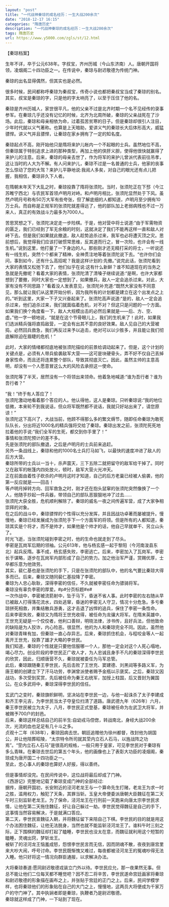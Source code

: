 ```yaml
---
layout: "post"
title: "一代战神秦琼的成名经历：一生大战200余次"
date: "2018-12-17 16:15"
categories: "隋唐历史"
description: "一代战神秦琼的成名经历：一生大战200余次"
tags: 隋唐历史
url: https://www.y5000.com/zgls/st/12.html
---
```






【秦琼档案】

生年不详，卒于公元638年。字叔宝，齐州历城（今山东济南）人。唐朝开国将领，凌烟阁二十四功臣之一。在传说中，秦琼与尉迟敬德为传统门神。

秦琼的出名显得偶然，但其实也是必然。

很多时候，民间都称呼秦琼为秦叔宝，传奇小说也都把秦叔宝当成了秦琼的别名。其实，叔宝是秦琼的字，只是他的字太响亮了，以至于压住了他的名。

秦琼是齐州历城人，家世很平凡，他的父亲不过是北齐时期一个名不见经传的录事参军。在秦琼几乎还没有记忆的时候，北齐为北周所破，秦琼的父亲战死在了沙场。此后，秦琼和母亲相依为命，过着孤苦贫寒的日子。但是秦琼却很引人注目，少年时代就以义气著称。也算是上天暗助，爱讲义气的秦琼长大后体形高大，威猛骠悍。讲义气并且骠悍，让秦琼在家乡拥有了一定的知名度。

秦琼起点不高，刚开始他只是隋将来护儿帐内一个不起眼的士兵。虽然地位不高，但秦琼属于特别追求上进的那种类型，再加上他的侠肝义胆，使得他很快就赢得了来护儿的注意。后来，秦琼的母亲去世了，作为将军的来护儿曾派代表前往吊孝，这让当时的人大为不解。有人问来护儿，秦琼不过是一名普通的士兵，他家的丧事怎么惊动了您的大驾？来护儿平静地说:我阅人多矣，对自己的眼光还有点儿把握，我相信，秦琼非久下人者。

在隋朝末年天下大乱之时，秦琼投靠了隋将张须陀。当时，张须陀正在下邳（今江苏睢宁西北）与农民军首领卢明月对峙。和卢明月相比，张须陀显然处于下风。虽然卢明月号称有50万大军有些夸张，但了解底细的人都知道，卢明月至少拥有10万士兵。而自称是正规军的张须陀就差得远了，他的部队加上老弱病残也不过一万来人，真正的有效战斗力最多为7000人。

苦思冥想之下，张须陀决定走一步险棋。于是，他对营中将士说道:“由于军需物资的匮乏，我们已经到了军无余粮的时刻，这就决定了我们不能再这样一直和敌人对峙下去。但是我们如果就此撤退，敌人趁势追杀过来，我军也必将遭灭顶之灾。思前想后，我觉得我们应该打破惯常思维，反其道而行之，冒一次险，也许会有一线生机。”说到这里，他打量了一下身边的人。那些刚才还无精打采的将士，一听说还有一线生机，突然个个都来了精神，全神贯注地等着张须陀说下去。“也许你们会问，事到如今，还有什么高招呢？我是这样计划的:先撤。”说完此话，张须陀看到大家的表情又松弛下去了，他们似乎在说:这有什么新鲜？谁不知道现在的当务之急就是先撤呢？看着大家的表情，张须陀清了清嗓子继续说道:“是啊，也许大家都想到了要撤，同时大家也一定想到了，如果撤兵，敌人一定会追杀过来。对此，大家有没有不同思路？”看着没人发表意见，张须陀补充道:“既然大家没有不同意见，那么就让我们从这里开始分析，因为我所有的计划都是建立在这个出发点之上的。”听到这里，大家一下子又兴奋起来了。张须陀高声说道:“是的，敌人一定会追杀过来，他们追杀过来，我们就面临着危机，对不对？但这只是问题的一个方面。如果我们换个角度看一下，敌人大规模出击的必然后果就是——后、方、空、虚。”他一字一顿地说，“就是在这个节骨眼儿上，我们的生机来了！此时，如果我们选派精兵强将直捣敌营，一定会有出其不意的良好效果。敌人见自己的大营被捣，必然回兵救急，我们再反过来予以追击，绝对可以以少胜多，并且能让我们彻底解除迫在眉睫的危机！”

此时，大家的情绪都彻底地被张须陀描绘的前景给调动起来了。但是，这个计划的关键点是，必须有人带兵偷袭敌军大营——这可是块硬骨头，弄不好不仅自己丢掉身家性命，而且还将连累整个部队，导致其彻底灭亡。因此，虽然主帅的主意高明，却没有一个人愿意冒这么大的风险去承担这一使命。

张须陀等了半天，居然没有一个将领出来领命。他着急地喊道:“谁为吾行者？谁为吾行者？”

“我！”终于有人答应了！  
张须陀激动地看着那个答应的人。他认得他，这人是秦琼。只听秦琼说:“我的地位低微，本来轮不到我说话，但众将军既然都不说话，我就只好站出来了，请您原谅！”  
张须陀这下高兴了，大战当前，他顾不得那么多的繁文缛节，随即任命秦琼为敢死队队长，分出将近1000名的精兵强将交给了秦琼。秦琼出发之前，张须陀死死地拉着他的手说:“我们全军的生死，都交到你手里了！”  
事情和张须陀预计的差不多。  
先是张须陀的部队撤退，之后是卢明月的士兵前来追赶。  
另外一条战线上，秦琼和他的1000名士兵打马如飞，以最快的速度冲进了敌人的后方大营。  
秦琼所带的士兵以一当十，杀声震天，三下五除二就把留守的敌军给干掉了。同时又在敌军的帐篷内四处放火，顿时，敌军大营火光冲天。  
正在前面由着性子砍杀的卢明月这时才知道，自己的后方老巢已经被人偷袭，他的第一反应就是——回击！  
等卢明月掉转方向、回军救急之时，刚才还在抱头鼠窜的张须陀突然像换了一个人，他随手抄起一件兵器，带领自己的部队恶狠狠地冲了过去……  
张须陀大获全胜，危机顺利解除了。秦琼的威名一夜之间传遍军营，成了大家争相崇拜的对象。  
在之后的战斗中，秦琼骠悍的个性得以充分发挥，并且因战功卓著而屡被提升。慢慢地，秦琼已经发展成为张须陀手下一个方面军的将领。但是所有的人都知道，秦琼其实是个将才，而不是帅才，如果他是个帅才的话，他自己早就单干、另立山头了。  
时光飞逝，当张须陀碰到李密之时，他的生命也就走到了尽头。  
李密是瓦岗军后期的领袖。公元613年，他与杨玄感一起于黎阳（今河南浚县东北）起兵反隋。事不成，杨玄感失败，李密逃亡。后来，李密加入了瓦岗军。李密长于谋略，逐步在瓦岗军内部形成了自己的势力。加之他治军严谨，赏赐优厚，士卒都乐意为他效劳。  
其实，裴仁基也是张须陀的手下，只是在张须陀的部队中，他的名气要比秦琼大得多而已。后来，秦琼又随同裴仁基投降了李密。  
秦琼为人忠心耿耿，深得李密的信任，不久就被李密任命为骠骑将军。  
秦琼没有辜负李密的厚爱。#p#分页标题#e#  
一次作战中，李密被流箭射中，坠于马下，昏迷不省人事。此时李密的左右随从早已被敌人打得落花流水，四处逃窜，昏迷的李密无人守卫，情况十分危急。多亏秦琼拼死相救，并集结散兵游勇，这才击退了凶悍的追兵，保住了李密一条性命。  
后来李密失败，秦琼又为隋将王世充收得，被任命为龙骧大将军。在隋末英雄中，王世充无疑是一个佼佼者，他利口善辩，明晓法律，涉书传，且好兵法，但他致命的缺陷是为人狡诈，内心险恶。很显然，他的为人和秦琼完全不同。因此，虽然他对秦琼青睐有加，但秦琼一直心存异志。后来，秦琼抓住机会，与程咬金等人一起离开王世充，投靠了雄才大略的李世民。  
我们知道，秦琼的个性就是只要他信服哪一个人，那他一定会对这个人死心塌地，竭心尽力。创业阶段的李世民正广收人才，为人忠诚且身手不凡的秦琼深得李世民的欣赏，因此，归顺唐营不久，秦琼就被委任为马军总管。  
此后，秦琼跟随秦王李世民，先后击败了王世充、窦建德、刘黑闼等多路义军，为唐王朝的创建立下了汗马功劳，李渊曾派使者赐予金瓶以示褒奖。之后，秦琼又因战功，多次受到奖赏，先后被任命为秦王右统军，加授上柱国，后又晋封为翼国公。在众多武将中，秦琼深得李世民的信任。

玄武门之变时，秦琼旗帜鲜明，坚决站在李世民一边，与他一起诛杀了太子李建成和齐王李元吉，为李世民当太子夺皇位扫清了道路。唐武德九年（626年）六月，秦王李世民被立为太子，八月，李世民正式登基，秦琼被任命为左武卫大将军，并被赐予700户的封邑。  
后来，秦琼这样总结自己的前半生:自幼戎马倥偬，转战南北，身经大战200余次，光流的血也足足有几十斗之多。  
贞观十二年（638年），秦琼因病去世。朝廷追赠他为徐州都督，改封他为胡国公，并让他陪葬昭陵，“太宗特令所司就其茔内立石人石马，以旌战阵之功焉”。“茔内立石人石马”是很高的规格，一般只用于皇家，可见李世民对于秦琼有多么青睐。在秦琼去世后的第五个年头，他的画像也上了表彰大功臣的凌烟阁，秦琼成为唐开国二十四功臣之一。  
至此，忠心事人的秦琼也算好人好报，得以善终。

但是事情却没完。在民间传说中，这位战将最后却成了门神。  
《西游记》完整地记载了秦琼变成门神的全部经过:  
据传，唐朝开国初，长安附近的泾河老龙王与一个算命先生打赌，老龙王为求一时之胜，滥用权力，触犯了天条，其罪当斩。玉皇大帝便委派唐朝大臣魏征在第二天午时三刻监斩老龙王。为了保命，泾河龙王在行刑前一天跑来向唐太宗李世民求情，让他在第二天拖住魏征，好让自己躲过一劫。李世民觉得魏征是自己的手下，这事情当然容易解决，于是就满口答应。  
第二天，李世民宣魏征入朝，并将魏征留下来陪自己下棋。李世民的目的就是用这个办法困住魏征，让他无法脱身，当然也就不能监斩泾河龙王了。谁料午时三刻之际，正下围棋的魏征却打起了瞌睡，李世民也没太在意，而魏征就利用这个短暂的瞌睡，灵魂出窍，梦斩龙王。  
被斩了的泾河龙王恼羞成怒，怨恨李世民言而无信，因而阴魂不散，夜夜到唐宫里来大吵大闹，呼号讨命。李世民既惭愧又难过，每夜都被泾河龙王的冤魂吵得无法入睡。他只好将这一情况向群臣通报，以求解决办法。

大将秦琼奏道:愿同尉迟敬德戎装立门外以待。李世民应允，那一夜果然无事。但总不能让他们二位每天都不睡觉吧？因不忍二将辛苦，李世民遂命宫廷画家将秦琼和尉迟敬德的形象描在画布之上，并张贴于宫廷的正门之上。后来，民间学模学样，也将秦琼他们的形象贴在自己的大门之上，慢慢地，这两员大将便成为千家万户的守门神了。其中执锏者即是秦琼，执鞭者乃是尉迟敬德。  
秦琼就这样成了门神，一下站到了现在。
